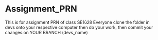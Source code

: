 # Assignment_PRN
This is for assignment PRN of class SE1628
Everyone clone the folder in devs onto your respective computer then do your work, then commit your changes on YOUR BRANCH (devs_name)
